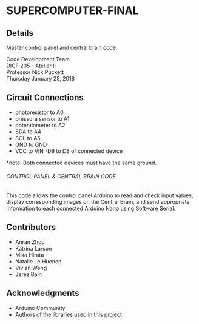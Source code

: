 # SUPERCOMPUTER-FINAL

## Details
Master control panel and central brain code.

Code Development Team  
DIGF 205 - Atelier II  
Professor Nick Puckett  
Thursday January 25, 2018  

## Circuit Connections
- photoresistor to A0
- pressure sensor to A1
- potentiometer to A2
- SDA to A4
- SCL to A5
- GND to GND
- VCC to VIN
-D9 to D8 of connected device

*note: Both connected devices must have the same ground.

###### CONTROL PANEL & CENTRAL BRAIN CODE
This code allows the control panel Arduino to read and check input values,
display corresponding images on the Central Brain, and send appropriate
information to each connected Arduino Nano using Software Serial.
  
## Contributors
- Anran Zhou
- Katrina Larson
- Mika Hirata
- Natalie Le Huenen
- Vivian Wong
- Jerez Bain

## Acknowledgments
- Arduino Community
- Authors of the libraries used in this project
